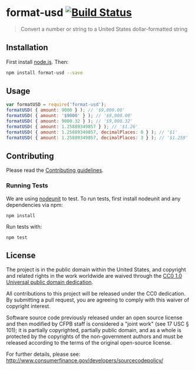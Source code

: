 # format-usd [![Build Status](https://secure.travis-ci.org/cfpb/format-usd.png?branch=master)](http://travis-ci.org/cfpb/format-usd)

> Convert a number or string to a United States dollar-formatted string

## Installation

First install [node.js](http://nodejs.org/). Then:

```sh
npm install format-usd --save
```

## Usage

```javascript
var formatUSD = require('format-usd');
formatUSD( { amount: 9000 } ); // '$9,000.00'
formatUSD( { amount: '$9000' } ); // '$9,000.00'
formatUSD( { amount: 9000.32 } ); // '$9,000.32'
formatUSD( { amount: 1.25889349857 } ); // '$1.26'
formatUSD( { amount: 1.25889349857, decimalPlaces: 0 } ); // '$1'
formatUSD( { amount: 1.25889349857, decimalPlaces: 3 } ); // '$1.259'
```

## Contributing

Please read the [Contributing guidelines](CONTRIBUTING.md).

### Running Tests

We are using [nodeunit](https://github.com/caolan/nodeunit) to test. To run tests, first install nodeunit and any dependencies via npm:

```
npm install
```

Run tests with:

```
npm test
```

## License

The project is in the public domain within the United States, and
copyright and related rights in the work worldwide are waived through
the [CC0 1.0 Universal public domain dedication](http://creativecommons.org/publicdomain/zero/1.0/).

All contributions to this project will be released under the CC0
dedication. By submitting a pull request, you are agreeing to comply
with this waiver of copyright interest.

Software source code previously released under an open source license and then modified by CFPB staff is considered a "joint work" (see 17 USC § 101); it is partially copyrighted, partially public domain, and as a whole is protected by the copyrights of the non-government authors and must be released according to the terms of the original open-source license.

For further details, please see: http://www.consumerfinance.gov/developers/sourcecodepolicy/
